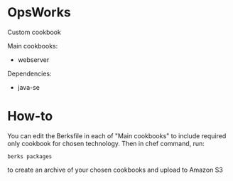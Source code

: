 # OpsWorks
Custom cookbook

Main cookbooks:

* webserver

Dependencies:

* java-se


# How-to

You can edit the Berksfile in each of "Main cookbooks" to include required only cookbook for chosen technology. Then in chef command, run:

```
berks packages
```

to create an archive of your chosen cookbooks and upload to Amazon S3
